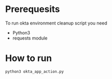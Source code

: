 # Prerequesits

To run okta environment cleanup script you need
  - Python3
  - requests module

# How to run
```sh
python3 okta_app_action.py
```